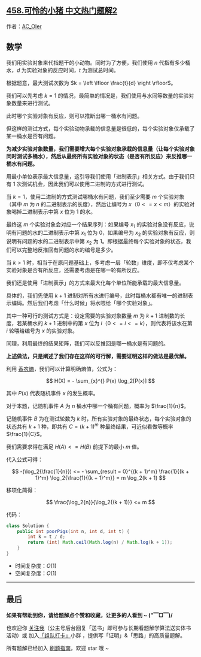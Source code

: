 ## [458.可怜的小猪 中文热门题解2](https://leetcode.cn/problems/poor-pigs/solutions/100000/gong-shui-san-xie-jin-zhi-cai-xiang-xian-69fl)

作者：[AC_OIer](https://leetcode.cn/u/AC_OIer)

## 数学

我们用实验对象来代指题干的小动物。同时为了方便，我们使用 $n$ 代指有多少桶水，$d$ 为实验对象的反应时间，$t$ 为测试总时间。

根据题意，最大测试次数为 $k = \left \lfloor \frac{t}{d} \right \rfloor$。

我们可以先考虑 $k = 1$ 的情况，最简单的情况是，我们使用与水同等数量的实验对象数量来进行测试。

此时哪个实验对象有反应，则可以推断出哪一桶水有问题。

但这样的测试方式，每个实验动物承载的信息量是很低的，每个实验对象仅承载了某一桶水是否有问题。

**为减少实验对象数量，我们需要增大每个实验对象承载的信息量（让每个实验对象同时测试多桶水），然后从最终所有实验对象的状态（是否有所反应）来反推哪一桶水有问题。**

用最小单位表示最大信息量，这引导我们使用「进制表示」相关方式。由于我们只有 $1$ 次测试机会，因此我们可以使用二进制的方式进行测试。

当 $k = 1$，使用二进制的方式测试哪桶水有问题，我们至少需要 $m$ 个实验对象（其中 $m$ 为 $n$ 的二进制表示的长度），然后让编号为 $x$（$0 <= x < m$）的实验对象喝掉二进制表示中第 $x$ 位为 $1$ 的水。

最终这 $m$ 个实验对象会对应一个结果序列：如果编号 $x_1$ 的实验对象没有反应，说明有问题的水的二进制表示中第 $x_1$ 位为 $0$，如果编号为 $x_2$ 的实验对象有反应，则说明有问题的水的二进制表示中第 $x_2$ 为 $1$。即根据最终每个实验对象的状态，我们可以完整地反推回有问题的水的编号是多少。

当 $k > 1$ 时，相当于在原问题基础上，多考虑一层「轮数」维度，即不仅考虑某个实验对象是否有所反应，还需要考虑是在哪一轮有所反应。

我们还是使用「进制表示」的方式来最大化每个单位所能承载的最大信息量。

具体的，我们先使用 $k + 1$ 进制对所有水进行编号，此时每桶水都有唯一的进制表示编码。然后我们考虑「什么时候」将水喂给「哪个实验对象」。

其中一种可行的测试方式是：设定需要的实验对象数量 $m$ 为 $k + 1$ 进制数的长度，若某桶水的 $k + 1$ 进制中的第 $x$ 位为 $i$（$0 <= i <= k$），则代表将该水在第 $i$ 轮喂给编号为 $x$ 的实验对象。

同理，利用最终的结果矩阵，我们可以反推回是哪一桶水是有问题的。

**上述做法，只是阐述了我们存在这样的可行解，需要证明这样的做法是最优解。**

利用 [香农熵](https://baike.baidu.com/item/香农熵)，我们可以计算明确熵值，公式为：

$$
H(X) = - \sum_{x}^{} P(x) \log_2[P(x)]
$$

其中 $P(x)$ 代表随机事件 $x$ 的发生概率。

对于本题，记随机事件 $A$ 为 $n$ 桶水中哪一个桶有问题，概率为 $\frac{1}{n}$。

记随机事件 $B$ 为在测试轮数为 $k$ 时，所有实验对象的最终状态，每个实验对象的状态共有 $k + 1$ 种，即共有 $C = (k + 1)^m$ 种最终结果，可近似看做等概率 $\frac{1}{C}$。

我们需要求得在满足 $H(A) <= H(B)$ 前提下的最小 $m$ 值。

代入公式可得：

$$
-(\log_2{\frac{1}{n}}) <= - \sum_{result = 0}^{(k + 1)^m} \frac{1}{(k + 1)^m} \log_2{\frac{1}{(k + 1)^m}} = m \log_2(k + 1)
$$

移项化简得：

$$
\frac{\log_2{n}}{\log_2{(k + 1)}} <= m
$$

代码：
```Java []
class Solution {
    public int poorPigs(int n, int d, int t) {
        int k = t / d;
        return (int) Math.ceil(Math.log(n) / Math.log(k + 1));
    }
}
```
* 时间复杂度：$O(1)$
* 空间复杂度：$O(1)$

---

## 最后

**如果有帮助到你，请给题解点个赞和收藏，让更多的人看到 ~ ("▔□▔)/**

也欢迎你 [关注我](https://oscimg.oschina.net/oscnet/up-19688dc1af05cf8bdea43b2a863038ab9e5.png)（公主号后台回复「送书」即可参与长期看题解学算法送实体书活动）或 加入[「组队打卡」](https://leetcode-cn.com/u/ac_oier/)小群 ，提供写「证明」&「思路」的高质量题解。

所有题解已经加入 [刷题指南](https://github.com/SharingSource/LogicStack-LeetCode/wiki)，欢迎 star 哦 ~ 
